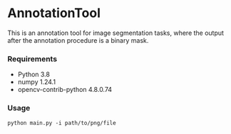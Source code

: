 # AnnotationTool
This is an annotation tool for image segmentation tasks, where the output after the annotation procedure is a binary mask.

### Requirements
- Python 3.8
- numpy 1.24.1
- opencv-contrib-python 4.8.0.74

### Usage
    python main.py -i path/to/png/file
